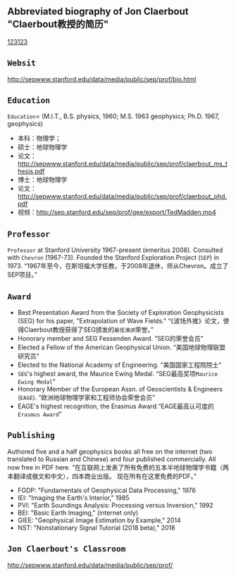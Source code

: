 ## Abbreviated biography of Jon Claerbout "Claerbout教授的简历"

[123123](qwqw.png)

## ```Websit```

http://sepwww.stanford.edu/data/media/public/sep/prof/bio.html

## ```Education```

```Education```= (M.I.T., B.S. physics, 1960; M.S. 1963 geophysics; Ph.D. 1967, geophysics) 

* 本科：物理学；
* 硕士：地球物理学
*   论文：http://sepwww.stanford.edu/data/media/public/sep/prof/claerbout_ms_thesis.pdf 
* 博士：地球物理学
*   论文：http://sepwww.stanford.edu/data/media/public/sep/prof/claerbout_phd.pdf
*   视频：http://sep.stanford.edu/sep/prof/gee/export/TedMadden.mp4

## ```Professor```

```Professor``` at Stanford University 1967-present (emeritus 2008). Consulted with ```Chevron``` (1967-73). Founded the Stanford Exploration Project (```SEP```) in 1973.
“1967年至今，在斯坦福大学任教，于2008年退休，师从Chevron。成立了SEP项目。”

## ```Award```

* Best Presentation Award from the Society of Exploration Geophysicists (SEG) for his paper, "Extrapolation of Wave Fields." “《波场外推》论文，使得Claerbout教授获得了SEG颁发的```最佳演讲```荣誉。”
* Honorary member and SEG Fessenden Award. “SEG的荣誉会员”
* Elected a Fellow of the American Geophysical Union. “美国地球物理联盟研究员”
* Elected to the National Academy of Engineering. “美国国家工程院院士”
* ```SEG```'s highest award, the Maurice Ewing Medal. “SEG最高奖项```Maurice Ewing Medal```”
* Honorary Member of the European Assn. of Geoscientists & Engineers (```EAGE```). “欧洲地球物理学家和工程师协会荣誉会员”
* EAGE's highest recognition, the Erasmus Award.“EAGE最高认可度的```Erasmus Award```”

## ```Publishing```

Authored five and a half geophysics books all free on the internet (two translated to Russian and Chinese) and four published commercially. All now free in PDF here. “在互联网上发表了所有免费的五本半地球物理学书籍（两本翻译成俄文和中文），四本商业出版。 现在所有在这里免费的PDF。”

* FGDP: "Fundamentals of Geophysical Data Processing," 1976
* IEI: "Imaging the Earth's Interior," 1985
* PVI: "Earth Soundings Analysis: Processing versus Inversion," 1992
* BEI: "Basic Earth Imaging," (internet only)
* GIEE: "Geophysical Image Estimation by Example," 2014
* NST: "Nonstationary Signal Tutorial (2018 beta)," 2018

## ```Jon Claerbout's Classroom```

http://sepwww.stanford.edu/data/media/public/sep/prof/
